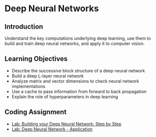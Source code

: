 # Deep Neural Networks

## Introduction
Understand the key computations underlying deep learning, use them to build and train deep neural networks, and apply it to computer vision.

## Learning Objectives
* Describe the successive block structure of a deep neural network
* Build a deep L-layer neural network
* Analyze matrix and vector dimensions to check neural network implementations
* Use a cache to pass information from forward to back propagation
* Explain the role of hyperparameters in deep learning

## Coding Assignment
* [Lab: Building your Deep Neural Network: Step by Step](./codes/Building_your_Deep_Neural_Network_Step_by_Step_v8a.ipynb)
* [Lab: Deep Neural Network - Application](./codes/Deep+Neural+Network+-+Application+v8.ipynb)
